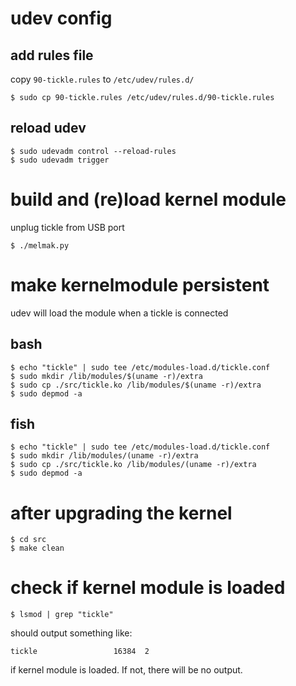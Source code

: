 # udev config

## add rules file

copy `90-tickle.rules` to `/etc/udev/rules.d/`
```
$ sudo cp 90-tickle.rules /etc/udev/rules.d/90-tickle.rules
```
## reload udev
```
$ sudo udevadm control --reload-rules
$ sudo udevadm trigger
```

# build and (re)load kernel module

unplug tickle from USB port
```
$ ./melmak.py

```
# make kernelmodule persistent

udev will load the module when a tickle is connected

## bash
```
$ echo "tickle" | sudo tee /etc/modules-load.d/tickle.conf
$ sudo mkdir /lib/modules/$(uname -r)/extra
$ sudo cp ./src/tickle.ko /lib/modules/$(uname -r)/extra
$ sudo depmod -a
```
## fish
```
$ echo "tickle" | sudo tee /etc/modules-load.d/tickle.conf
$ sudo mkdir /lib/modules/(uname -r)/extra
$ sudo cp ./src/tickle.ko /lib/modules/(uname -r)/extra
$ sudo depmod -a
```

# after upgrading the kernel
```
$ cd src
$ make clean
```
# check if kernel module is loaded
```
$ lsmod | grep "tickle"
```
should output something like:
```
tickle                 16384  2
```
if kernel module is loaded. If not, there will be no output. 

